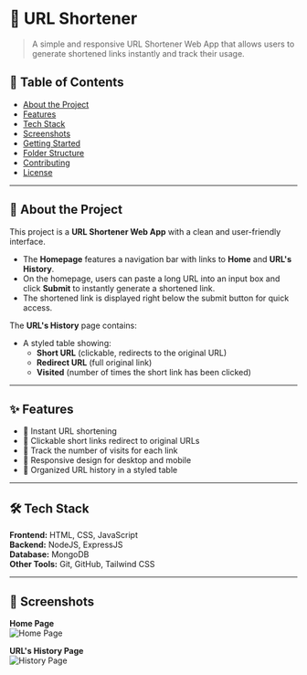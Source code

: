 # 🔗 URL Shortener

> A simple and responsive URL Shortener Web App that allows users to generate shortened links instantly and track their usage.

## 📖 Table of Contents
- [About the Project](#about-the-project)
- [Features](#features)
- [Tech Stack](#tech-stack)
- [Screenshots](#screenshots)
- [Getting Started](#getting-started)
- [Folder Structure](#folder-structure)
- [Contributing](#contributing)
- [License](#license)

---

## 📌 About the Project
This project is a **URL Shortener Web App** with a clean and user-friendly interface.

- The **Homepage** features a navigation bar with links to **Home** and **URL's History**.  
- On the homepage, users can paste a long URL into an input box and click **Submit** to instantly generate a shortened link.  
- The shortened link is displayed right below the submit button for quick access.  

The **URL's History** page contains:
- A styled table showing:
  - **Short URL** (clickable, redirects to the original URL)  
  - **Redirect URL** (full original link)  
  - **Visited** (number of times the short link has been clicked)  

---

## ✨ Features
- 🔹 Instant URL shortening  
- 🔹 Clickable short links redirect to original URLs  
- 🔹 Track the number of visits for each link  
- 🔹 Responsive design for desktop and mobile  
- 🔹 Organized URL history in a styled table  

---

## 🛠 Tech Stack
**Frontend:** HTML, CSS, JavaScript  
**Backend:** NodeJS, ExpressJS  
**Database:** MongoDB  
**Other Tools:** Git, GitHub, Tailwind CSS

---

## 📸 Screenshots

**Home Page**  
![Home Page](docs/homepage.png)

**URL's History Page**  
![History Page](docs/history.png)
